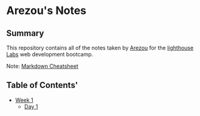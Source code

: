 # Arezou's Notes

## Summary

This repository contains all of the notes taken by [Arezou](https://github.com/a-sakhizada) for the [lighthouse Labs](https://www.lighthouselabs.ca/) web development bootcamp.

Note: [Markdown Cheatsheet](https://github.com/adam-p/markdown-here/wiki/Markdown-Cheatsheet)

## Table of Contents'

* [Week 1](/Week_1)
    * [Day 1](/Week_1/Day_1)
